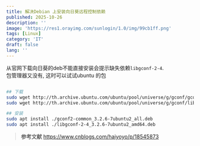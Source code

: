 ```yaml
---
title: 解决Debian 上安装向日葵远程控制依赖
published: 2025-10-26
description: ''
image: 'https://res1.orayimg.com/sunlogin/1.0/img/99cb1ff.png'
tags: [Linux]
category: 'IT'
draft: false 
lang: ''
---
```


  从官网下载向日葵的deb不能直接安装会提示缺失依赖`libgconf-2-4`.    
  包管理器又没有, 这时可以试试ubuntu 的包    
    
```bash

## 下载
sudo wget http://th.archive.ubuntu.com/ubuntu/pool/universe/g/gconf/gconf2-common_3.2.6-7ubuntu2_all.deb
sudo wget http://th.archive.ubuntu.com/ubuntu/pool/universe/g/gconf/libgconf-2-4_3.2.6-7ubuntu2_amd64.deb

## 安装
sudo apt install ./gconf2-common_3.2.6-7ubuntu2_all.deb
sudo apt install ./libgconf-2-4_3.2.6-7ubuntu2_amd64.deb
```

> __参考文献__ https://www.cnblogs.com/haiyoyo/p/18545873
